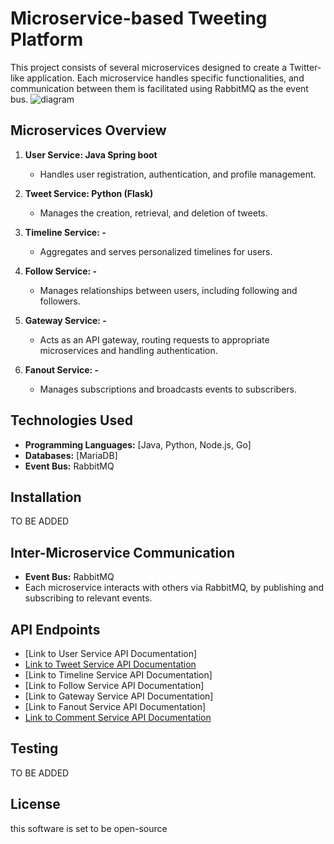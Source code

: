 # Microservice-based Tweeting Platform

This project consists of several microservices designed to create a Twitter-like application. Each microservice handles specific functionalities, and communication between them is facilitated using RabbitMQ as the event bus.
![diagram](https://github.com/Ahlam-Banu/Twitter-Backend/assets/102663986/4a30f1b9-aa84-4f72-bb9e-39576c9c2c7f)

## Microservices Overview

1. **User Service: Java Spring boot**
   - Handles user registration, authentication, and profile management.

2. **Tweet Service: Python (Flask)**
   - Manages the creation, retrieval, and deletion of tweets.

3. **Timeline Service: -**
   - Aggregates and serves personalized timelines for users.

4. **Follow Service: -**
   - Manages relationships between users, including following and followers.

5. **Gateway Service: -**
   - Acts as an API gateway, routing requests to appropriate microservices and handling authentication.

6. **Fanout Service: -**
   - Manages subscriptions and broadcasts events to subscribers.

## Technologies Used

- **Programming Languages:** [Java, Python, Node.js, Go]
- **Databases:** [MariaDB]
- **Event Bus:** RabbitMQ

## Installation

TO BE ADDED

## Inter-Microservice Communication

- **Event Bus:** RabbitMQ
- Each microservice interacts with others via RabbitMQ, by publishing and subscribing to relevant events.

## API Endpoints

- [Link to User Service API Documentation]
- [Link to Tweet Service API Documentation](/docs/tweet_ms_api.md)
- [Link to Timeline Service API Documentation]
- [Link to Follow Service API Documentation]
- [Link to Gateway Service API Documentation]
- [Link to Fanout Service API Documentation]
- [Link to Comment Service API Documentation](/Comment-Service/comment_ms)

## Testing

TO BE ADDED

## License

this software is set to be open-source
